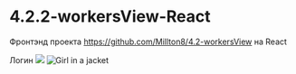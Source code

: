 # 4.2.2-workersView-React
Фронтэнд проекта https://github.com/Millton8/4.2-workersView на React

Логин
![](https://disk.yandex.ru/i/PShdHaHus6Iucg)
<img src=https://disk.yandex.ru/i/PShdHaHus6Iucg alt="Girl in a jacket">

